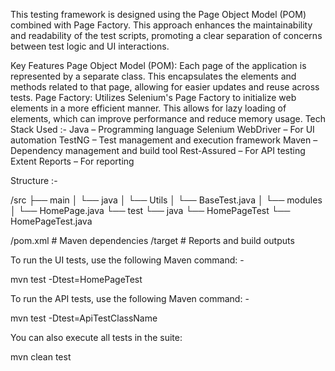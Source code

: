 This testing framework is designed using the Page Object Model (POM) combined with Page Factory. This approach enhances the maintainability and readability of the test scripts, promoting a clear separation of concerns between test logic and UI interactions.

Key Features
Page Object Model (POM):
Each page of the application is represented by a separate class. This encapsulates the elements and methods related to that page, allowing for easier updates and reuse across tests.
Page Factory:
Utilizes Selenium's Page Factory to initialize web elements in a more efficient manner. This allows for lazy loading of elements, which can improve performance and reduce memory usage.
Tech Stack Used :- 
Java – Programming language
Selenium WebDriver – For UI automation
TestNG – Test management and execution framework
Maven – Dependency management and build tool
Rest-Assured – For API testing
Extent Reports – For reporting

Structure :-

/src
├── main
│    └── java
│         └── Utils
│              └── BaseTest.java
│         └── modules
│              └── HomePage.java
└── test
└── java
└── HomePageTest
└── HomePageTest.java

/pom.xml             # Maven dependencies
/target              # Reports and build outputs

To run the UI tests, use the following Maven command: -

mvn test -Dtest=HomePageTest

To run the API tests, use the following Maven command: -

mvn test -Dtest=ApiTestClassName

You can also execute all tests in the suite:

mvn clean test
